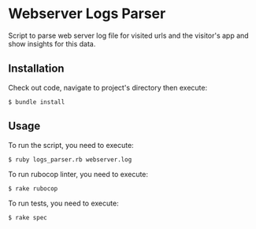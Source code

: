 # Webserver Logs Parser

Script to parse web server log file for visited urls and the visitor's app and show insights for this data.

## Installation

Check out code, navigate to project's directory then execute:

    $ bundle install


## Usage

To run the script, you need to execute:

    $ ruby logs_parser.rb webserver.log

To run rubocop linter, you need to execute:

    $ rake rubocop  

To run tests, you need to execute:

    $ rake spec   
